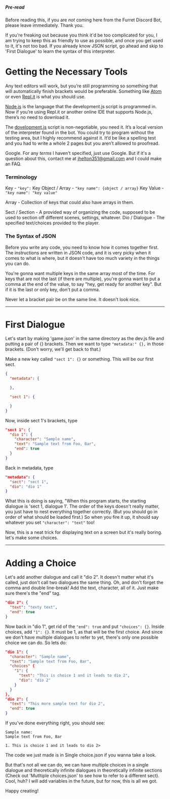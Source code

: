 ##### Pre-read

Before reading this, if you are *not* coming here from the Furret Discord Bot, please leave immediately. Thank you.

If you're freaking out because you think it'd be too complicated for you, I am trying to keep this as friendly to use as possible, and once you get used to it, it's not too bad. If you already know JSON script, go ahead and skip to 'First Dialogue' to learn the syntax of this interpreter.

# Getting the Necessary Tools

Any text editors will work, but you’re still programming so something that will automatically finish brackets would be preferable. Something like [Atom](https://atom.io) or even [Repl.it](https://repl.it) is what you should use.

[Node.js](https://nodejs.org) is the language that the development.js script is programmed in. Now if you’re using Repl.it or another online IDE that supports Node.js, there’s no need to download it.

The [dovelopment.js](https://fcs--jamesahelton.repl.co/dovelopment.js) script is non-negotiable, you need it. It’s a local version of the interpreter found in the bot. You could try to program without the testing area, but I highly recommend against it. It’d be like a spelling test and you had to write a whole 2 pages but you aren’t allowed to proofread.

Google. For any *terms* I haven't specified, just use Google. But if it's a question about this, contact me at jhelton351@gmail.com and I could make an FAQ.

### Terminology

Key - `"key":`
Key Object / Array - `"key name": {object / array}`
Key Value - `"key name": "key value"`

Array - Collection of keys that could also have arrays in them.

Sect / Section - A provided way of organizing the code, supposed to be used to section off different scenes, settings, whatever.
Dio / Dialogue - The specified text/choices provided to the player.

### The Syntax of JSON

Before you write any code, you need to know how it comes together first. The instructions are written in JSON code, and it is very picky when it comes to what is where, but it doesn't have too much variety in the things you can do.

You're gonna want multiple keys in the same array most of the time.
For keys that are not the last (if there are multiple), you're gonna want to put a comma at the end of the value, to say "hey, get ready for another key".
But if it is the last or only key, don't put a comma.

Never let a bracket pair be on the same line. It doesn't look nice.

---

# First Dialogue

Let's start by making 'game.json' in the same directory as the dev.js file and putting a pair of {} brackets. Then we want to type `"metadata:" {},` in those brackets. (Don't worry, we'll get back to that.)

Make a new key called `"sect 1": {}` or something. This will be our first sect.

```json
{
  "metadata": {

  },

  "sect 1": {

  }
}
```

Now, inside sect 1's brackets, type 

```json
"sect 1": {
  "dio 1": {
    "character": "Sample name",
    "text": "Sample text from Foo, Bar",
    "end": true
  }
}
```

Back in metadata, type

```json
"metadata": {
  "sect": "sect 1",
  "dio": "dio 1"
}
```

What this is doing is saying, "When this program starts, the starting dialogue is 'sect 1, dialogue 1'. The order of the keys doesn't really matter, you just have to nest everything together correctly. (But you should go in order of what should be loaded first.) So when you fire it up, it should say whatever you set `"character": "text"` too!

Now, this is a neat trick for displaying text on a screen but it's really boring. let's make some choices.

---

# Adding a Choice

Let's add another dialogue and call it "dio 2". It doesn't matter what it's called, just don't call two dialogues the same thing. Oh, and don't forget the comma and double line-break!
Add the text, character, all of it. Just make sure there's the "end" tag.

```json
"dio 2": {
  "text": "texty text",
  "end": true
}
```

Now back in "dio 1", get rid of the `"end": true` and put `"choices": {}`. Inside choices, add `"1": {}`. It must be 1, as that will be the first choice. And since we don't have multiple dialogues to refer to yet, there's only one possible choice we can do.
So lets do:

```json
"dio 1": {
  "character": "Sample name",
  "text": "Sample text from Foo, Bar",
  "choices" {
    "1": {
      "text": "This is choice 1 and it leads to dio 2",
      "dio": "dio 2"
    }
  }
},
"dio 2": {
  "text": "This more sample text for dio 2",
  "end": true
}
```

If you've done everything right, you should see:

```
Sample name:
Sample text from Foo, Bar

1. This is choice 1 and it leads to dio 2>
```

The code we just made is in Single choice.json if you wanna take a look.

But that's not all we can do, we can have multiple choices in a single dialogue and theoretically infinite dialogues in theoretically infinite sections (Check out 'Mutltiple choices.json' to see how to refer to a different sect). Cool, huh? I will add variables in the future, but for now, this is all we got.

Happy creating!
